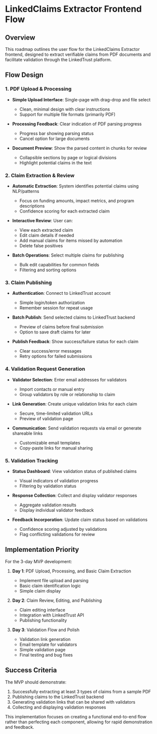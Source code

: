 # LinkedClaims Extractor Frontend Flow

## Overview
This roadmap outlines the user flow for the LinkedClaims Extractor frontend, designed to extract verifiable claims from PDF documents and facilitate validation through the LinkedTrust platform.

## Flow Design

### 1. PDF Upload & Processing

- **Simple Upload Interface**: Single-page with drag-drop and file select
  - Clean, minimal design with clear instructions
  - Support for multiple file formats (primarily PDF)

- **Processing Feedback**: Clear indication of PDF parsing progress
  - Progress bar showing parsing status
  - Cancel option for large documents

- **Document Preview**: Show the parsed content in chunks for review
  - Collapsible sections by page or logical divisions
  - Highlight potential claims in the text

### 2. Claim Extraction & Review

- **Automatic Extraction**: System identifies potential claims using NLP/patterns
  - Focus on funding amounts, impact metrics, and program descriptions
  - Confidence scoring for each extracted claim

- **Interactive Review**: User can:
  - View each extracted claim
  - Edit claim details if needed
  - Add manual claims for items missed by automation
  - Delete false positives

- **Batch Operations**: Select multiple claims for publishing
  - Bulk edit capabilities for common fields
  - Filtering and sorting options

### 3. Claim Publishing

- **Authentication**: Connect to LinkedTrust account
  - Simple login/token authorization
  - Remember session for repeat usage

- **Batch Publish**: Send selected claims to LinkedTrust backend
  - Preview of claims before final submission
  - Option to save draft claims for later

- **Publish Feedback**: Show success/failure status for each claim
  - Clear success/error messages
  - Retry options for failed submissions

### 4. Validation Request Generation

- **Validator Selection**: Enter email addresses for validators
  - Import contacts or manual entry
  - Group validators by role or relationship to claim

- **Link Generation**: Create unique validation links for each claim
  - Secure, time-limited validation URLs
  - Preview of validation page

- **Communication**: Send validation requests via email or generate shareable links
  - Customizable email templates
  - Copy-paste links for manual sharing

### 5. Validation Tracking

- **Status Dashboard**: View validation status of published claims
  - Visual indicators of validation progress
  - Filtering by validation status

- **Response Collection**: Collect and display validator responses
  - Aggregate validation results
  - Display individual validator feedback

- **Feedback Incorporation**: Update claim status based on validations
  - Confidence scoring adjusted by validations
  - Flag conflicting validations for review

## Implementation Priority

For the 3-day MVP development:

1. **Day 1**: PDF Upload, Processing, and Basic Claim Extraction
   - Implement file upload and parsing
   - Basic claim identification logic
   - Simple claim display

2. **Day 2**: Claim Review, Editing, and Publishing
   - Claim editing interface
   - Integration with LinkedTrust API
   - Publishing functionality

3. **Day 3**: Validation Flow and Polish
   - Validation link generation
   - Email template for validators
   - Simple validation page
   - Final testing and bug fixes

## Success Criteria

The MVP should demonstrate:

1. Successfully extracting at least 3 types of claims from a sample PDF
2. Publishing claims to the LinkedTrust backend
3. Generating validation links that can be shared with validators
4. Collecting and displaying validation responses

This implementation focuses on creating a functional end-to-end flow rather than perfecting each component, allowing for rapid demonstration and feedback.